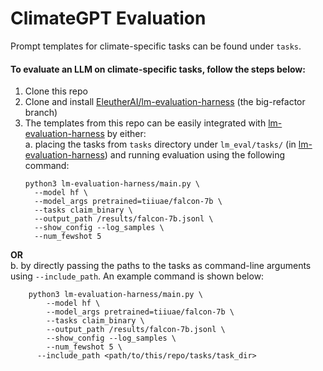 # ClimateGPT Evaluation

Prompt templates for climate-specific tasks can be found under `tasks`.  

#### To evaluate an LLM on climate-specific tasks, follow the steps below:  
1. Clone this repo 
2. Clone and install [EleutherAI/lm-evaluation-harness](https://github.com/EleutherAI/lm-evaluation-harness/tree/big-refactor) (the big-refactor branch)
3. The templates from this repo can be easily integrated with [lm-evaluation-harness](https://github.com/EleutherAI/lm-evaluation-harness/tree/big-refactor) by either:    
  a. placing the tasks from `tasks` directory under `lm_eval/tasks/` (in [lm-evaluation-harness](https://github.com/EleutherAI/lm-evaluation-harness/tree/big-refactor)) and running evaluation using the following command:  
      ```
      python3 lm-evaluation-harness/main.py \
      	--model hf \
      	--model_args pretrained=tiiuae/falcon-7b \
      	--tasks claim_binary \
      	--output_path /results/falcon-7b.jsonl \
      	--show_config --log_samples \
      	--num_fewshot 5
      ```
**OR**   
b. by directly passing the paths to the tasks as command-line arguments using `--include_path`. An example command is shown below:  
  
     
        python3 lm-evaluation-harness/main.py \
        	--model hf \
        	--model_args pretrained=tiiuae/falcon-7b \
        	--tasks claim_binary \
        	--output_path /results/falcon-7b.jsonl \
        	--show_config --log_samples \
        	--num_fewshot 5 \
          --include_path <path/to/this/repo/tasks/task_dir>
   
      






